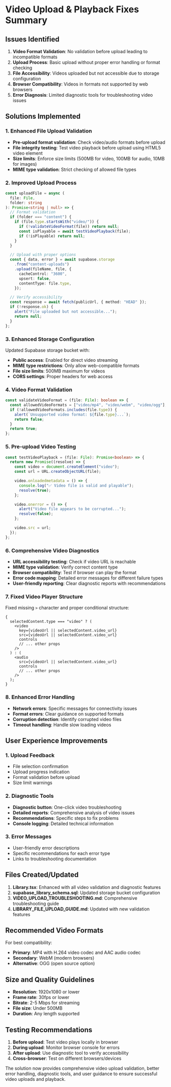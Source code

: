 # Video Upload & Playback Fixes Summary

## Issues Identified

1. **Video Format Validation**: No validation before upload leading to incompatible formats
2. **Upload Process**: Basic upload without proper error handling or format checking
3. **File Accessibility**: Videos uploaded but not accessible due to storage configuration
4. **Browser Compatibility**: Videos in formats not supported by web browsers
5. **Error Diagnosis**: Limited diagnostic tools for troubleshooting video issues

## Solutions Implemented

### 1. Enhanced File Upload Validation

- **Pre-upload format validation**: Check video/audio formats before upload
- **File integrity testing**: Test video playback before upload using HTML5 video element
- **Size limits**: Enforce size limits (500MB for video, 100MB for audio, 10MB for images)
- **MIME type validation**: Strict checking of allowed file types

### 2. Improved Upload Process

```typescript
const uploadFile = async (
  file: File,
  folder: string
): Promise<string | null> => {
  // Format validation
  if (folder === "content") {
    if (file.type.startsWith("video/")) {
      if (!validateVideoFormat(file)) return null;
      const isPlayable = await testVideoPlayback(file);
      if (!isPlayable) return null;
    }
  }

  // Upload with proper options
  const { data, error } = await supabase.storage
    .from("content-uploads")
    .upload(fileName, file, {
      cacheControl: "3600",
      upsert: false,
      contentType: file.type,
    });

  // Verify accessibility
  const response = await fetch(publicUrl, { method: "HEAD" });
  if (!response.ok) {
    alert("File uploaded but not accessible...");
    return null;
  }
};
```

### 3. Enhanced Storage Configuration

Updated Supabase storage bucket with:

- **Public access**: Enabled for direct video streaming
- **MIME type restrictions**: Only allow web-compatible formats
- **File size limits**: 500MB maximum for videos
- **CORS settings**: Proper headers for web access

### 4. Video Format Validation

```typescript
const validateVideoFormat = (file: File): boolean => {
  const allowedVideoFormats = ["video/mp4", "video/webm", "video/ogg"];
  if (!allowedVideoFormats.includes(file.type)) {
    alert(`Unsupported video format: ${file.type}...`);
    return false;
  }
  return true;
};
```

### 5. Pre-upload Video Testing

```typescript
const testVideoPlayback = (file: File): Promise<boolean> => {
  return new Promise((resolve) => {
    const video = document.createElement("video");
    const url = URL.createObjectURL(file);

    video.onloadedmetadata = () => {
      console.log("✅ Video file is valid and playable");
      resolve(true);
    };

    video.onerror = () => {
      alert("Video file appears to be corrupted...");
      resolve(false);
    };

    video.src = url;
  });
};
```

### 6. Comprehensive Video Diagnostics

- **URL accessibility testing**: Check if video URL is reachable
- **MIME type validation**: Verify correct content type
- **Browser compatibility**: Test if browser can play the format
- **Error code mapping**: Detailed error messages for different failure types
- **User-friendly reporting**: Clear diagnostic reports with recommendations

### 7. Fixed Video Player Structure

Fixed missing `>` character and proper conditional structure:

```tsx
{
  selectedContent.type === "video" ? (
    <video
      key={videoUrl || selectedContent.video_url}
      src={videoUrl || selectedContent.video_url}
      controls
      // ... other props
    />
  ) : (
    <audio
      src={videoUrl || selectedContent.video_url}
      controls
      // ... other props
    />
  );
}
```

### 8. Enhanced Error Handling

- **Network errors**: Specific messages for connectivity issues
- **Format errors**: Clear guidance on supported formats
- **Corruption detection**: Identify corrupted video files
- **Timeout handling**: Handle slow loading videos

## User Experience Improvements

### 1. Upload Feedback

- File selection confirmation
- Upload progress indication
- Format validation before upload
- Size limit warnings

### 2. Diagnostic Tools

- **Diagnostic button**: One-click video troubleshooting
- **Detailed reports**: Comprehensive analysis of video issues
- **Recommendations**: Specific steps to fix problems
- **Console logging**: Detailed technical information

### 3. Error Messages

- User-friendly error descriptions
- Specific recommendations for each error type
- Links to troubleshooting documentation

## Files Created/Updated

1. **Library.tsx**: Enhanced with all video validation and diagnostic features
2. **supabase_library_schema.sql**: Updated storage bucket configuration
3. **VIDEO_UPLOAD_TROUBLESHOOTING.md**: Comprehensive troubleshooting guide
4. **LIBRARY_FILE_UPLOAD_GUIDE.md**: Updated with new validation features

## Recommended Video Formats

For best compatibility:

- **Primary**: MP4 with H.264 video codec and AAC audio codec
- **Secondary**: WebM (modern browsers)
- **Alternative**: OGG (open source option)

## Size and Quality Guidelines

- **Resolution**: 1920x1080 or lower
- **Frame rate**: 30fps or lower
- **Bitrate**: 2-5 Mbps for streaming
- **File size**: Under 500MB
- **Duration**: Any length supported

## Testing Recommendations

1. **Before upload**: Test video plays locally in browser
2. **During upload**: Monitor browser console for errors
3. **After upload**: Use diagnostic tool to verify accessibility
4. **Cross-browser**: Test on different browsers/devices

The solution now provides comprehensive video upload validation, better error handling, diagnostic tools, and user guidance to ensure successful video uploads and playback.
